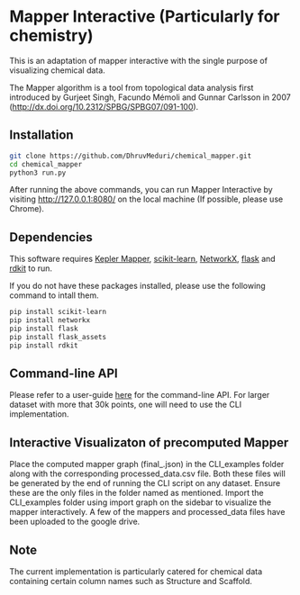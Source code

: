 # Mapper Interactive (Particularly for chemistry)


This is an adaptation of mapper interactive with the single purpose of visualizing chemical data.

The Mapper algorithm is a tool from topological data analysis first introduced by Gurjeet Singh, Facundo Mémoli and Gunnar Carlsson in 2007 (http://dx.doi.org/10.2312/SPBG/SPBG07/091-100). 


## Installation

```bash
git clone https://github.com/DhruvMeduri/chemical_mapper.git
cd chemical_mapper
python3 run.py
```

After running the above commands, you can run Mapper Interactive by visiting http://127.0.0.1:8080/ on the local machine (If possible, please use Chrome).

## Dependencies
This software requires [Kepler Mapper](https://kepler-mapper.scikit-tda.org/), [scikit-learn](https://scikit-learn.org/stable/), [NetworkX](https://networkx.github.io/), [flask](https://flask.palletsprojects.com/en/1.1.x/) and [rdkit](https://www.rdkit.org/) to run.

If you do not have these packages installed, please use the following command to intall them.

```bash
pip install scikit-learn
pip install networkx
pip install flask
pip install flask_assets
pip install rdkit
```

## Command-line API
Please refer to a user-guide [here](CLI_README.md) for the command-line API. For larger dataset with more that 30k points, one will need to use the CLI implementation.

## Interactive Visualizaton of precomputed Mapper

Place the computed mapper graph (final_.json) in the CLI_examples folder along with the corresponding processed_data.csv file. Both these files will be generated by the end of running the CLI script on any dataset. Ensure these are the only files in the folder named as mentioned. Import the CLI_examples folder using import graph on the sidebar to visualize the mapper interactively. A few of the mappers and processed_data files have been uploaded to the google drive.

## Note

The current implementation is particularly catered for chemical data containing certain column names such as Structure and Scaffold.




